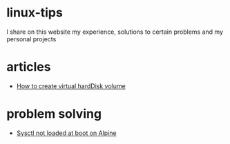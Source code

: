 # linux-tips

I share on this website my experience, solutions to certain problems and my personal projects

# articles

- [How to create virtual hardDisk volume](./blog/virtual_hard_disk_volume.md)

# problem solving

- [Sysctl not loaded at boot on Alpine](./blog/sysctl_not_loaded_at_boot_on_alpine.md)

